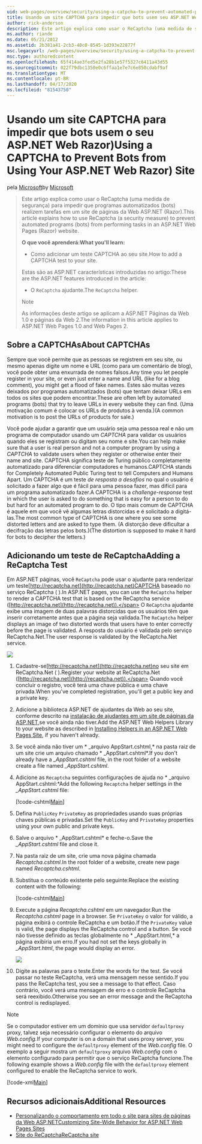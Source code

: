 ```yaml
---
uid: web-pages/overview/security/using-a-catpcha-to-prevent-automated-programs-bots-from-using-your-aspnet-web-site
title: Usando um site CAPTCHA para impedir que bots usem seu ASP.NET Web Razor) site | Microsoft Docs
author: rick-anderson
description: Este artigo explica como usar o ReCaptcha (uma medida de segurança) para impedir que programas automatizados (bots) realizem tarefas em uma ASP.NET Páginas da Web (Razor) nós...
ms.author: riande
ms.date: 05/21/2012
ms.assetid: 2b381a41-2cb3-40c0-8545-1d393e22877f
msc.legacyurl: /web-pages/overview/security/using-a-catpcha-to-prevent-automated-programs-bots-from-using-your-aspnet-web-site
msc.type: authoredcontent
ms.openlocfilehash: 65f414ae3fed5e2fa28b1e57f5327c6411a43d55
ms.sourcegitcommit: 022f79dbc1350e0c6ffaa1e7e7c6e850cdabf9af
ms.translationtype: MT
ms.contentlocale: pt-BR
ms.lasthandoff: 04/17/2020
ms.locfileid: "81543750"
---
```

# <a name="using-a-captcha-to-prevent-bots-from-using-your-aspnet-web-razor-site"></a><span data-ttu-id="38068-103">Usando um site CAPTCHA para impedir que bots usem o seu ASP.NET Web Razor)</span><span class="sxs-lookup"><span data-stu-id="38068-103">Using a CAPTCHA to Prevent Bots from Using Your ASP.NET Web Razor) Site</span></span>

<span data-ttu-id="38068-104">pela [Microsoft](https://github.com/microsoft)</span><span class="sxs-lookup"><span data-stu-id="38068-104">by [Microsoft](https://github.com/microsoft)</span></span>

> <span data-ttu-id="38068-105">Este artigo explica como usar o ReCaptcha (uma medida de segurança) para impedir que programas automatizados (bots) realizem tarefas em um site de páginas da Web ASP.NET (Razor).</span><span class="sxs-lookup"><span data-stu-id="38068-105">This article explains how to use ReCaptcha (a security measure) to prevent automated programs (bots) from performing tasks in an ASP.NET Web Pages (Razor) website.</span></span>
> 
> <span data-ttu-id="38068-106">**O que você aprenderá:**</span><span class="sxs-lookup"><span data-stu-id="38068-106">**What you'll learn:**</span></span> 
> 
> - <span data-ttu-id="38068-107">Como adicionar um teste CAPTCHA ao seu site.</span><span class="sxs-lookup"><span data-stu-id="38068-107">How to add a CAPTCHA test to your site.</span></span>
> 
> <span data-ttu-id="38068-108">Estas são as ASP.NET características introduzidas no artigo:</span><span class="sxs-lookup"><span data-stu-id="38068-108">These are the ASP.NET features introduced in the article:</span></span>
> 
> - <span data-ttu-id="38068-109">O `ReCaptcha` ajudante.</span><span class="sxs-lookup"><span data-stu-id="38068-109">The `ReCaptcha` helper.</span></span>
> 
> > [!NOTE]
> > <span data-ttu-id="38068-110">As informações deste artigo se aplicam a ASP.NET Páginas da Web 1.0 e páginas da Web 2.</span><span class="sxs-lookup"><span data-stu-id="38068-110">The information in this article applies to ASP.NET Web Pages 1.0 and Web Pages 2.</span></span>

## <a name="about-captchas"></a><span data-ttu-id="38068-111">Sobre a CAPTCHAs</span><span class="sxs-lookup"><span data-stu-id="38068-111">About CAPTCHAs</span></span>

<span data-ttu-id="38068-112">Sempre que você permite que as pessoas se registrem em seu site, ou mesmo apenas digite um nome e URL (como para um comentário de blog), você pode obter uma enxurrada de nomes falsos.</span><span class="sxs-lookup"><span data-stu-id="38068-112">Any time you let people register in your site, or even just enter a name and URL (like for a blog comment), you might get a flood of fake names.</span></span> <span data-ttu-id="38068-113">Estes são muitas vezes deixados por programas automatizados (bots) que tentam deixar URLs em todos os sites que podem encontrar.</span><span class="sxs-lookup"><span data-stu-id="38068-113">These are often left by automated programs (bots) that try to leave URLs in every website they can find.</span></span> <span data-ttu-id="38068-114">(Uma motivação comum é colocar os URLs de produtos à venda.)</span><span class="sxs-lookup"><span data-stu-id="38068-114">(A common motivation is to post the URLs of products for sale.)</span></span>

<span data-ttu-id="38068-115">Você pode ajudar a garantir que um usuário seja uma pessoa real e não um programa de computador usando um *CAPTCHA* para validar os usuários quando eles se registram ou digitam seu nome e site.</span><span class="sxs-lookup"><span data-stu-id="38068-115">You can help make sure that a user is real person and not a computer program by using a *CAPTCHA* to validate users when they register or otherwise enter their name and site.</span></span> <span data-ttu-id="38068-116">CAPTCHA significa teste de Turing público completamente automatizado para diferenciar computadores e humanos.</span><span class="sxs-lookup"><span data-stu-id="38068-116">CAPTCHA stands for Completely Automated Public Turing test to tell Computers and Humans Apart.</span></span> <span data-ttu-id="38068-117">Um CAPTCHA é um teste *de resposta a desafios* no qual o usuário é solicitado a fazer algo que é fácil para uma pessoa fazer, mas difícil para um programa automatizado fazer.</span><span class="sxs-lookup"><span data-stu-id="38068-117">A CAPTCHA is a *challenge-response* test in which the user is asked to do something that is easy for a person to do but hard for an automated program to do.</span></span> <span data-ttu-id="38068-118">O tipo mais comum de CAPTCHA é aquele em que você vê algumas letras distorcidas e é solicitado a digitá-las.</span><span class="sxs-lookup"><span data-stu-id="38068-118">The most common type of CAPTCHA is one where you see some distorted letters and are asked to type them.</span></span> <span data-ttu-id="38068-119">(A distorção deve dificultar a decifração das letras pelos bots.)</span><span class="sxs-lookup"><span data-stu-id="38068-119">(The distortion is supposed to make it hard for bots to decipher the letters.)</span></span>

## <a name="adding-a-recaptcha-test"></a><span data-ttu-id="38068-120">Adicionando um teste de ReCaptcha</span><span class="sxs-lookup"><span data-stu-id="38068-120">Adding a ReCaptcha Test</span></span>

<span data-ttu-id="38068-121">Em ASP.NET páginas, você `ReCaptcha` pode usar o ajudante para renderizar um teste[http://recaptcha.net](http://recaptcha.net)CAPTCHA baseado no serviço ReCaptcha ( ).</span><span class="sxs-lookup"><span data-stu-id="38068-121">In ASP.NET pages, you can use the `ReCaptcha` helper to render a CAPTCHA test that is based on the ReCaptcha service ([http://recaptcha.net](http://recaptcha.net)).</span></span> <span data-ttu-id="38068-122">O `ReCaptcha` ajudante exibe uma imagem de duas palavras distorcidas que os usuários têm que inserir corretamente antes que a página seja validada.</span><span class="sxs-lookup"><span data-stu-id="38068-122">The `ReCaptcha` helper displays an image of two distorted words that users have to enter correctly before the page is validated.</span></span> <span data-ttu-id="38068-123">A resposta do usuário é validada pelo serviço ReCaptcha.Net.</span><span class="sxs-lookup"><span data-stu-id="38068-123">The user response is validated by the ReCaptcha.Net service.</span></span>

![](using-a-catpcha-to-prevent-automated-programs-bots-from-using-your-aspnet-web-site/_static/image1.jpg)

1. <span data-ttu-id="38068-124">Cadastre-se[http://recaptcha.net](http://recaptcha.net)no seu site em ReCaptcha.Net ( ).</span><span class="sxs-lookup"><span data-stu-id="38068-124">Register your website at ReCaptcha.Net ([http://recaptcha.net](http://recaptcha.net)).</span></span> <span data-ttu-id="38068-125">Quando você concluir o registro, você terá uma chave pública e uma chave privada.</span><span class="sxs-lookup"><span data-stu-id="38068-125">When you've completed registration, you'll get a public key and a private key.</span></span>
2. <span data-ttu-id="38068-126">Adicione a biblioteca ASP.NET de ajudantes da Web ao seu site, conforme descrito na [instalação de ajudantes em um site de páginas da ASP.NET,](https://go.microsoft.com/fwlink/?LinkId=252372)se você ainda não tiver.</span><span class="sxs-lookup"><span data-stu-id="38068-126">Add the ASP.NET Web Helpers Library to your website as described in [Installing Helpers in an ASP.NET Web Pages Site](https://go.microsoft.com/fwlink/?LinkId=252372), if you haven't already.</span></span>
3. <span data-ttu-id="38068-127">Se você ainda não tiver um \* \_arquivo AppStart.cshtml,\* na pasta raiz de um site crie um arquivo chamado \* \_AppStart.cshtml\*.</span><span class="sxs-lookup"><span data-stu-id="38068-127">If you don't already have a *\_AppStart.cshtml* file, in the root folder of a website create a file named *\_AppStart.cshtml*.</span></span>
4. <span data-ttu-id="38068-128">Adicione as `Recaptcha` seguintes configurações de ajuda no \* \_arquivo AppStart.cshtml:\*</span><span class="sxs-lookup"><span data-stu-id="38068-128">Add the following `Recaptcha` helper settings in the *\_AppStart.cshtml* file:</span></span> 

    [!code-cshtml[Main](using-a-catpcha-to-prevent-automated-programs-bots-from-using-your-aspnet-web-site/samples/sample1.cshtml?highlight=6-7)]
5. <span data-ttu-id="38068-129">Defina `PublicKey` `PrivateKey` as propriedades usando suas próprias chaves públicas e privadas.</span><span class="sxs-lookup"><span data-stu-id="38068-129">Set the `PublicKey` and `PrivateKey` properties using your own public and private keys.</span></span>
6. <span data-ttu-id="38068-130">Salve o arquivo \* \_AppStart.cshtml\* e feche-o.</span><span class="sxs-lookup"><span data-stu-id="38068-130">Save the *\_AppStart.cshtml* file and close it.</span></span>
7. <span data-ttu-id="38068-131">Na pasta raiz de um site, crie uma nova página chamada *Recaptcha.cshtml*.</span><span class="sxs-lookup"><span data-stu-id="38068-131">In the root folder of a website, create new page named *Recaptcha.cshtml*.</span></span>
8. <span data-ttu-id="38068-132">Substitua o conteúdo existente pelo seguinte:</span><span class="sxs-lookup"><span data-stu-id="38068-132">Replace the existing content with the following:</span></span> 

    [!code-cshtml[Main](using-a-catpcha-to-prevent-automated-programs-bots-from-using-your-aspnet-web-site/samples/sample2.cshtml)]
9. <span data-ttu-id="38068-133">Execute a página *Recaptcha.cshtml* em um navegador.</span><span class="sxs-lookup"><span data-stu-id="38068-133">Run the *Recaptcha.cshtml* page in a browser.</span></span> <span data-ttu-id="38068-134">Se `PrivateKey` o valor for válido, a página exibirá o controle ReCaptcha e um botão.</span><span class="sxs-lookup"><span data-stu-id="38068-134">If the `PrivateKey` value is valid, the page displays the ReCaptcha control and a button.</span></span> <span data-ttu-id="38068-135">Se você não tivesse definido as teclas globalmente no \* \_AppStart.html,\* a página exibiria um erro.</span><span class="sxs-lookup"><span data-stu-id="38068-135">If you had not set the keys globally in *\_AppStart.html*, the page would display an error.</span></span> 

    ![](using-a-catpcha-to-prevent-automated-programs-bots-from-using-your-aspnet-web-site/_static/image1.png)
10. <span data-ttu-id="38068-136">Digite as palavras para o teste.</span><span class="sxs-lookup"><span data-stu-id="38068-136">Enter the words for the test.</span></span> <span data-ttu-id="38068-137">Se você passar no teste ReCaptcha, verá uma mensagem nesse sentido.</span><span class="sxs-lookup"><span data-stu-id="38068-137">If you pass the ReCaptcha test, you see a message to that effect.</span></span> <span data-ttu-id="38068-138">Caso contrário, você verá uma mensagem de erro e o controle ReCaptcha será reexibido.</span><span class="sxs-lookup"><span data-stu-id="38068-138">Otherwise you see an error message and the ReCaptcha control is redisplayed.</span></span>

> [!NOTE]
> <span data-ttu-id="38068-139">Se o computador estiver em um domínio que usa servidor `defaultproxy` proxy, talvez seja necessário configurar o elemento do arquivo *Web.config.*</span><span class="sxs-lookup"><span data-stu-id="38068-139">If your computer is on a domain that uses proxy server, you might need to configure the `defaultproxy` element of the *Web.config* file.</span></span> <span data-ttu-id="38068-140">O exemplo a seguir mostra um `defaultproxy` arquivo *Web.config* com o elemento configurado para permitir que o serviço ReCaptcha funcione.</span><span class="sxs-lookup"><span data-stu-id="38068-140">The following example shows a *Web.config* file with the `defaultproxy` element configured to enable the ReCaptcha service to work.</span></span>
> 
> [!code-xml[Main](using-a-catpcha-to-prevent-automated-programs-bots-from-using-your-aspnet-web-site/samples/sample3.xml)]

<a id="Additional_Resources"></a>
## <a name="additional-resources"></a><span data-ttu-id="38068-141">Recursos adicionais</span><span class="sxs-lookup"><span data-stu-id="38068-141">Additional Resources</span></span>

- [<span data-ttu-id="38068-142">Personalizando o comportamento em todo o site para sites de páginas da Web ASP.NET</span><span class="sxs-lookup"><span data-stu-id="38068-142">Customizing Site-Wide Behavior for ASP.NET Web Pages Sites</span></span>](https://go.microsoft.com/fwlink/?LinkId=202906)
- [<span data-ttu-id="38068-143">Site do ReCaptcha</span><span class="sxs-lookup"><span data-stu-id="38068-143">ReCaptcha site</span></span>](https://www.google.com/recaptcha)
